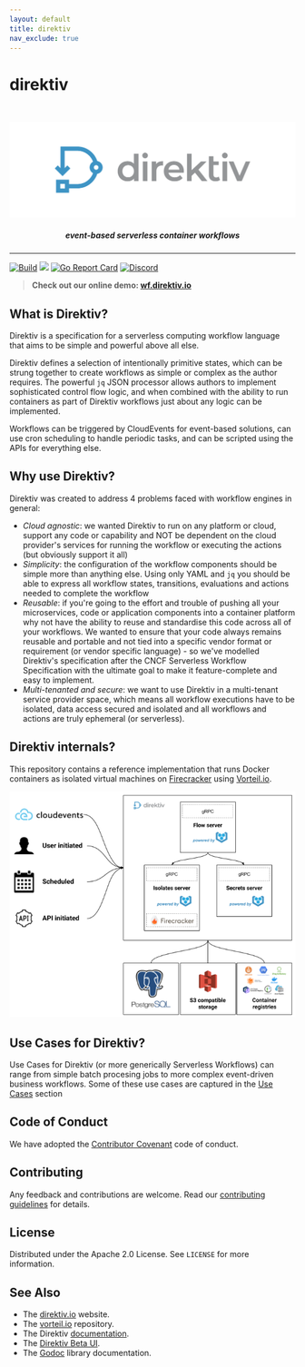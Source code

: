```yaml
---
layout: default
title: direktiv
nav_exclude: true
---
```


# direktiv

<br />
<p align="center">
  <a href="https://github.com/vorteil/direktiv">
    <img src="assets/direktiv-logo.png" alt="vorteil">
  </a>
    <h5 align="center">event-based serverless container workflows</h5>
</p>
<hr/>


[![Build](https://github.com/vorteil/direktiv/actions/workflows/build.yml/badge.svg)](https://github.com/vorteil/direktiv/actions/workflows/build.yml) <a href="https://codeclimate.com/github/vorteil/direktiv/maintainability"><img src="https://api.codeclimate.com/v1/badges/39969b6bb893928434ae/maintainability" /></a> [![Go Report Card](https://goreportcard.com/badge/github.com/vorteil/direktiv)](https://goreportcard.com/report/github.com/vorteil/direktiv) [![Discord](https://img.shields.io/badge/chat-on%20discord-6A7EC2)](https://discord.gg/VjF6wn4)

> 
>
> **Check out our online demo: [wf.direktiv.io](https://wf.direktiv.io)**
> 

>  

## What is Direktiv?

Direktiv is a specification for a serverless computing workflow language that aims to be simple and powerful above all else.

Direktiv defines a selection of intentionally primitive states, which can be strung together to create workflows as simple or complex as the author requires. The powerful `jq` JSON processor allows authors to implement sophisticated control flow logic, and when combined with the ability to run containers as part of Direktiv workflows just about any logic can be implemented. 

Workflows can be triggered by CloudEvents for event-based solutions, can use cron scheduling to handle periodic tasks, and can be scripted using the APIs for everything else.

## Why use Direktiv?

Direktiv was created to address 4 problems faced with workflow engines in general:

- *Cloud agnostic*: we wanted Direktiv to run on any platform or cloud, support any code or capability and NOT be dependent on the cloud provider's services for running the workflow or executing the actions (but obviously support it all)
- *Simplicity*: the configuration of the workflow components should be simple more than anything else. Using only YAML and `jq` you should be able to express all workflow states, transitions, evaluations and actions needed to complete the workflow
- *Reusable*: if you're going to the effort and trouble of pushing all your microservices, code or application components into a container platform why not have the ability to reuse and standardise this code across all of your workflows. We wanted to ensure that your code always remains reusable and portable and not tied into a specific vendor format or requirement (or vendor specific language) - so we've modelled Direktiv's specification after the CNCF Serverless Workflow Specification with the ultimate goal to make it feature-complete and easy to implement.
- *Multi-tenanted and secure*: we want to use Direktiv in a multi-tenant service provider space, which means all workflow executions have to be isolated, data access secured and isolated and all workflows and actions are truly ephemeral (or serverless).

## Direktiv internals?
This repository contains a reference implementation that runs Docker containers as isolated virtual machines on [Firecracker](https://github.com/firecracker-microvm/firecracker) using [Vorteil.io](github.com/vorteil/vorteil).

<p align="center">
  <img src="assets/direktiv-overview-solid.png" alt="direktiv">
</p>


## Use Cases for Direktiv?

Use Cases for Direktiv (or more generically Serverless Workflows) can range from simple batch procesing jobs to more complex event-driven business workflows. Some of these use cases are captured in the [Use Cases](docs/usecases.html) section


## Code of Conduct

We have adopted the [Contributor Covenant](https://github.com/vorteil/.github/blob/master/CODE_OF_CONDUCT.md) code of conduct.

## Contributing

Any feedback and contributions are welcome. Read our [contributing guidelines](https://github.com/vorteil/.github/blob/master/CONTRIBUTING.md) for details.

## License

Distributed under the Apache 2.0 License. See `LICENSE` for more information.

## See Also

* The [direktiv.io](https://direktiv.io/) website.
* The [vorteil.io](https://github.com/vorteil/vorteil/) repository.
* The Direktiv [documentation](https://docs.direktiv.io/).
* The [Direktiv Beta UI](http://wf.direktiv.io/).
* The [Godoc](https://godoc.org/github.com/vorteil/direktiv) library documentation.

